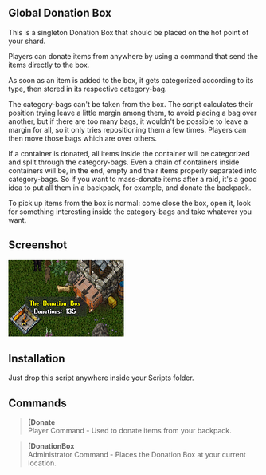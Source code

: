 ## Global Donation Box

This is a singleton Donation Box that should be placed on the hot point of your shard.

Players can donate items from anywhere by using a command that send the items directly to the box.

As soon as an item is added to the box, it gets categorized according to its type, then stored in its respective category-bag.

The category-bags can't be taken from the box. The script calculates their position trying leave a little margin among them, to avoid placing a bag over another, but if there are too many bags, it wouldn't be possible to leave a margin for all, so it only tries repositioning them a few times. Players can then move those bags which are over others.

If a container is donated, all items inside the container will be categorized and split through the category-bags. Even a chain of containers inside containers will be, in the end, empty and their items properly separated into category-bags. So if you want to mass-donate items after a raid, it's a good idea to put all them in a backpack, for example, and donate the backpack.

To pick up items from the box is normal: come close the box, open it, look for something interesting inside the category-bags and take whatever you want.

## Screenshot

![](screenshot.png)

## Installation

Just drop this script anywhere inside your Scripts folder.

## Commands

> **[Donate**  
Player Command - Used to donate items from your backpack.

> **[DonationBox**  
Administrator Command - Places the Donation Box at your current location.
